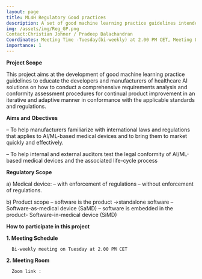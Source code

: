 ```yaml
---
layout: page
title: ML4H Regulatory Good practices
description: A set of good machine learning practice guidelines intended to educate the developers and manufacturers of healthcare AI solutions to ensure regulatory compliance for the AI based Medical Devices 
img: /assets/img/Reg_GP.png
Contact:Christian Johner / Pradeep Balachandran
Coordinates: Meeting Time -Tuesday(bi-weekly) at 2.00 PM CET, Meeting Link-Zoom Link
importance: 1
---
```


**Project Scope**

This project aims at the development of good machine learning practice guidelines to educate the developers and manufacturers of healthcare AI solutions on how to conduct a comprehensive requirements analysis and conformity assessment procedures for continual product improvement in an iterative and adaptive manner in conformance with the applicable standards and regulations.

**Aims and Obectives**

–	To help manufacturers familiarize with international laws and regulations that applies to AI/ML-based medical devices and to bring them to market quickly and effectively.

–	To help internal and external auditors test the legal conformity of AI/ML-based medical devices and the associated life-cycle process

**Regulatory Scope**

  a) Medical device:
    –	with enforcement of regulations
    –	without enforcement of regulations.

b) Product scope
  –	software is the product ->standalone software –Software-as-medical device (SaMD)
  –	software is embedded in the product- Software-in-medical device (SiMD)

**How to participate in this project**

 **1. Meeting Schedule**

      Bi-weekly meeting on Tuesday at 2.00 PM CET

  **2. Meeting Room**

      Zoom link : 




